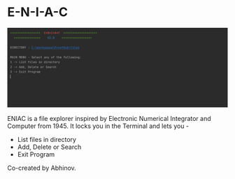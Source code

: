 # E-N-I-A-C
![LockedMe version 2](https://github.com/madhurjyasarma/E-N-I-A-C/blob/main/EniacV2.png?raw=true)


ENIAC is a file explorer inspired by Electronic Numerical Integrator and Computer from 1945. 
It locks you in the Terminal and lets you - 
* List files in directory
* Add, Delete or Search
* Exit Program


Co-created by Abhinov.
